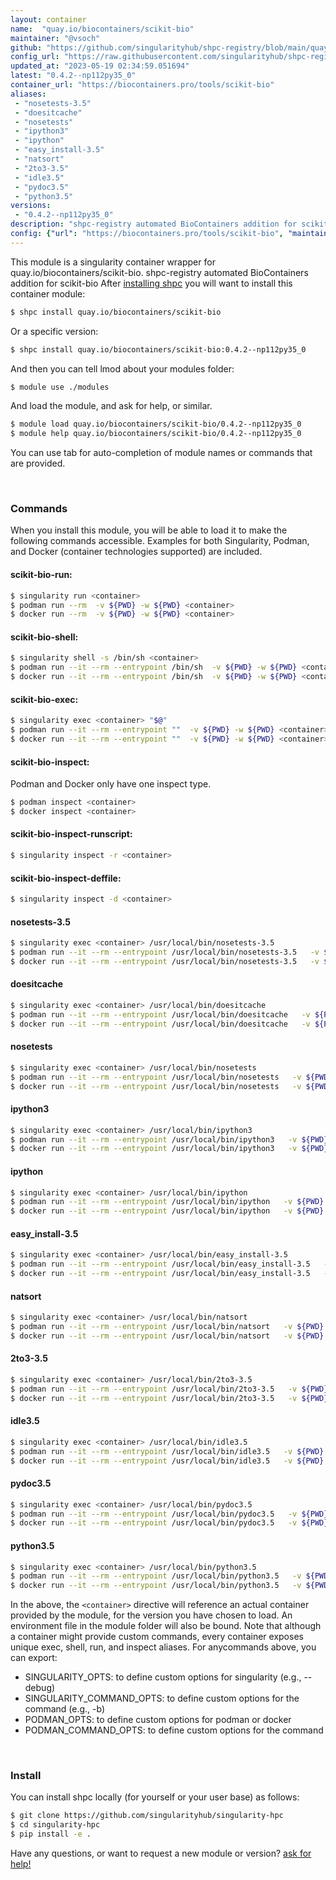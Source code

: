 ```yaml
---
layout: container
name:  "quay.io/biocontainers/scikit-bio"
maintainer: "@vsoch"
github: "https://github.com/singularityhub/shpc-registry/blob/main/quay.io/biocontainers/scikit-bio/container.yaml"
config_url: "https://raw.githubusercontent.com/singularityhub/shpc-registry/main/quay.io/biocontainers/scikit-bio/container.yaml"
updated_at: "2023-05-19 02:34:59.051694"
latest: "0.4.2--np112py35_0"
container_url: "https://biocontainers.pro/tools/scikit-bio"
aliases:
 - "nosetests-3.5"
 - "doesitcache"
 - "nosetests"
 - "ipython3"
 - "ipython"
 - "easy_install-3.5"
 - "natsort"
 - "2to3-3.5"
 - "idle3.5"
 - "pydoc3.5"
 - "python3.5"
versions:
 - "0.4.2--np112py35_0"
description: "shpc-registry automated BioContainers addition for scikit-bio"
config: {"url": "https://biocontainers.pro/tools/scikit-bio", "maintainer": "@vsoch", "description": "shpc-registry automated BioContainers addition for scikit-bio", "latest": {"0.4.2--np112py35_0": "sha256:b374dc7700762fa375847657559b2899baf65f105ce31bf76765c5dfd2c95191"}, "tags": {"0.4.2--np112py35_0": "sha256:b374dc7700762fa375847657559b2899baf65f105ce31bf76765c5dfd2c95191"}, "docker": "quay.io/biocontainers/scikit-bio", "aliases": {"nosetests-3.5": "/usr/local/bin/nosetests-3.5", "doesitcache": "/usr/local/bin/doesitcache", "nosetests": "/usr/local/bin/nosetests", "ipython3": "/usr/local/bin/ipython3", "ipython": "/usr/local/bin/ipython", "easy_install-3.5": "/usr/local/bin/easy_install-3.5", "natsort": "/usr/local/bin/natsort", "2to3-3.5": "/usr/local/bin/2to3-3.5", "idle3.5": "/usr/local/bin/idle3.5", "pydoc3.5": "/usr/local/bin/pydoc3.5", "python3.5": "/usr/local/bin/python3.5"}}
---
```


This module is a singularity container wrapper for quay.io/biocontainers/scikit-bio.
shpc-registry automated BioContainers addition for scikit-bio
After [installing shpc](#install) you will want to install this container module:


```bash
$ shpc install quay.io/biocontainers/scikit-bio
```

Or a specific version:

```bash
$ shpc install quay.io/biocontainers/scikit-bio:0.4.2--np112py35_0
```

And then you can tell lmod about your modules folder:

```bash
$ module use ./modules
```

And load the module, and ask for help, or similar.

```bash
$ module load quay.io/biocontainers/scikit-bio/0.4.2--np112py35_0
$ module help quay.io/biocontainers/scikit-bio/0.4.2--np112py35_0
```

You can use tab for auto-completion of module names or commands that are provided.

<br>

### Commands

When you install this module, you will be able to load it to make the following commands accessible.
Examples for both Singularity, Podman, and Docker (container technologies supported) are included.

#### scikit-bio-run:

```bash
$ singularity run <container>
$ podman run --rm  -v ${PWD} -w ${PWD} <container>
$ docker run --rm  -v ${PWD} -w ${PWD} <container>
```

#### scikit-bio-shell:

```bash
$ singularity shell -s /bin/sh <container>
$ podman run --it --rm --entrypoint /bin/sh  -v ${PWD} -w ${PWD} <container>
$ docker run --it --rm --entrypoint /bin/sh  -v ${PWD} -w ${PWD} <container>
```

#### scikit-bio-exec:

```bash
$ singularity exec <container> "$@"
$ podman run --it --rm --entrypoint ""  -v ${PWD} -w ${PWD} <container> "$@"
$ docker run --it --rm --entrypoint ""  -v ${PWD} -w ${PWD} <container> "$@"
```

#### scikit-bio-inspect:

Podman and Docker only have one inspect type.

```bash
$ podman inspect <container>
$ docker inspect <container>
```

#### scikit-bio-inspect-runscript:

```bash
$ singularity inspect -r <container>
```

#### scikit-bio-inspect-deffile:

```bash
$ singularity inspect -d <container>
```


#### nosetests-3.5

```bash
$ singularity exec <container> /usr/local/bin/nosetests-3.5
$ podman run --it --rm --entrypoint /usr/local/bin/nosetests-3.5   -v ${PWD} -w ${PWD} <container> -c " $@"
$ docker run --it --rm --entrypoint /usr/local/bin/nosetests-3.5   -v ${PWD} -w ${PWD} <container> -c " $@"
```


#### doesitcache

```bash
$ singularity exec <container> /usr/local/bin/doesitcache
$ podman run --it --rm --entrypoint /usr/local/bin/doesitcache   -v ${PWD} -w ${PWD} <container> -c " $@"
$ docker run --it --rm --entrypoint /usr/local/bin/doesitcache   -v ${PWD} -w ${PWD} <container> -c " $@"
```


#### nosetests

```bash
$ singularity exec <container> /usr/local/bin/nosetests
$ podman run --it --rm --entrypoint /usr/local/bin/nosetests   -v ${PWD} -w ${PWD} <container> -c " $@"
$ docker run --it --rm --entrypoint /usr/local/bin/nosetests   -v ${PWD} -w ${PWD} <container> -c " $@"
```


#### ipython3

```bash
$ singularity exec <container> /usr/local/bin/ipython3
$ podman run --it --rm --entrypoint /usr/local/bin/ipython3   -v ${PWD} -w ${PWD} <container> -c " $@"
$ docker run --it --rm --entrypoint /usr/local/bin/ipython3   -v ${PWD} -w ${PWD} <container> -c " $@"
```


#### ipython

```bash
$ singularity exec <container> /usr/local/bin/ipython
$ podman run --it --rm --entrypoint /usr/local/bin/ipython   -v ${PWD} -w ${PWD} <container> -c " $@"
$ docker run --it --rm --entrypoint /usr/local/bin/ipython   -v ${PWD} -w ${PWD} <container> -c " $@"
```


#### easy_install-3.5

```bash
$ singularity exec <container> /usr/local/bin/easy_install-3.5
$ podman run --it --rm --entrypoint /usr/local/bin/easy_install-3.5   -v ${PWD} -w ${PWD} <container> -c " $@"
$ docker run --it --rm --entrypoint /usr/local/bin/easy_install-3.5   -v ${PWD} -w ${PWD} <container> -c " $@"
```


#### natsort

```bash
$ singularity exec <container> /usr/local/bin/natsort
$ podman run --it --rm --entrypoint /usr/local/bin/natsort   -v ${PWD} -w ${PWD} <container> -c " $@"
$ docker run --it --rm --entrypoint /usr/local/bin/natsort   -v ${PWD} -w ${PWD} <container> -c " $@"
```


#### 2to3-3.5

```bash
$ singularity exec <container> /usr/local/bin/2to3-3.5
$ podman run --it --rm --entrypoint /usr/local/bin/2to3-3.5   -v ${PWD} -w ${PWD} <container> -c " $@"
$ docker run --it --rm --entrypoint /usr/local/bin/2to3-3.5   -v ${PWD} -w ${PWD} <container> -c " $@"
```


#### idle3.5

```bash
$ singularity exec <container> /usr/local/bin/idle3.5
$ podman run --it --rm --entrypoint /usr/local/bin/idle3.5   -v ${PWD} -w ${PWD} <container> -c " $@"
$ docker run --it --rm --entrypoint /usr/local/bin/idle3.5   -v ${PWD} -w ${PWD} <container> -c " $@"
```


#### pydoc3.5

```bash
$ singularity exec <container> /usr/local/bin/pydoc3.5
$ podman run --it --rm --entrypoint /usr/local/bin/pydoc3.5   -v ${PWD} -w ${PWD} <container> -c " $@"
$ docker run --it --rm --entrypoint /usr/local/bin/pydoc3.5   -v ${PWD} -w ${PWD} <container> -c " $@"
```


#### python3.5

```bash
$ singularity exec <container> /usr/local/bin/python3.5
$ podman run --it --rm --entrypoint /usr/local/bin/python3.5   -v ${PWD} -w ${PWD} <container> -c " $@"
$ docker run --it --rm --entrypoint /usr/local/bin/python3.5   -v ${PWD} -w ${PWD} <container> -c " $@"
```



In the above, the `<container>` directive will reference an actual container provided
by the module, for the version you have chosen to load. An environment file in the
module folder will also be bound. Note that although a container
might provide custom commands, every container exposes unique exec, shell, run, and
inspect aliases. For anycommands above, you can export:

 - SINGULARITY_OPTS: to define custom options for singularity (e.g., --debug)
 - SINGULARITY_COMMAND_OPTS: to define custom options for the command (e.g., -b)
 - PODMAN_OPTS: to define custom options for podman or docker
 - PODMAN_COMMAND_OPTS: to define custom options for the command

<br>

### Install

You can install shpc locally (for yourself or your user base) as follows:

```bash
$ git clone https://github.com/singularityhub/singularity-hpc
$ cd singularity-hpc
$ pip install -e .
```

Have any questions, or want to request a new module or version? [ask for help!](https://github.com/singularityhub/singularity-hpc/issues)